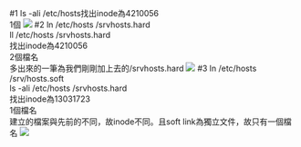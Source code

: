 #1
ls -ali /etc/hosts找出inode為4210056<br >
1個
![](https://ppt.cc/fBEzXx@.png)
#2
ln /etc/hosts /srvhosts.hard<br >
ll /etc/hosts /srvhosts.hard<br >
找出inode為4210056<br >
2個檔名<br >
多出來的一筆為我們剛剛加上去的/srvhosts.hard
![](https://ppt.cc/fI260x@.png)
#3
ln /etc/hosts /srv/hosts.soft<br >
ls -ali /etc/hosts /srvhosts.hard<br >
找出inode為13031723<br >
1個檔名<br >
建立的檔案與先前的不同，故inode不同。且soft link為獨立文件，故只有一個檔名
![](https://ppt.cc/fNqogx@.png)
